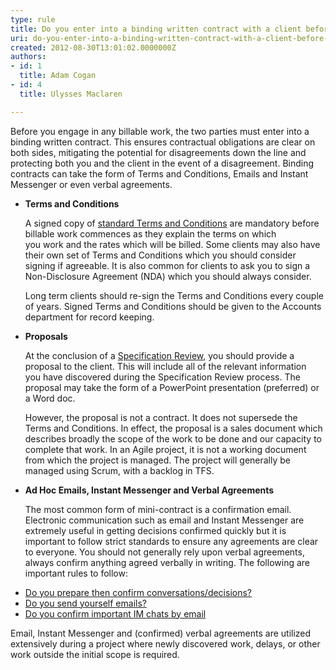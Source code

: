 ```yaml
---
type: rule
title: Do you enter into a binding written contract with a client before doing any billable work?
uri: do-you-enter-into-a-binding-written-contract-with-a-client-before-doing-any-billable-work
created: 2012-08-30T13:01:02.0000000Z
authors:
- id: 1
  title: Adam Cogan
- id: 4
  title: Ulysses Maclaren

---
```




<span class='intro'> <p>​​Before you&#160;engage&#160;in any billable work, the two parties must enter into a binding
                    written contract. This ensures contractual obligations are clear on both sides,
                    mitigating the potential for disagreements down the line and protecting both you                   and the client in the event of a disagreement. Binding contracts can take the form
                    of Terms and Conditions, Emails and Instant Messenger or even verbal
                    agreements.
                <br></p> </span>

<ul>
                    <li><strong>Terms and Conditions</strong>
                    <p>
                        A signed copy of <a href="http&#58;//www.ssw.com.au/SSW/Standards/Forms/ConsultingOrderTermsConditions.aspx">standard Terms and Conditions</a> are mandatory before billable work commences
                        as they explain the terms on which you&#160;work&#160;and the rates which will be billed.
                        Some clients may also have their own set of Terms and Conditions which you should&#160;consider signing if agreeable. It is also common for clients to ask you&#160;to
                        sign a Non-Disclosure Agreement (NDA) which you should always consider.
                    </p>
                    <p>
                        Long term clients should re-sign the Terms and Conditions every couple of&#160;years. Signed Terms
                        and Conditions should be given to the&#160;Accounts department for record keeping.
                    </p>
                    
</li>
                    <li><strong>Proposals&#160;</strong><p>
                        At the conclusion of a <a href="http&#58;//sharepoint.ssw.com.au/Standards/Management/RulesToBetterProjectManagement/Pages/SpecificationReview.aspx">Specification Review</a>,&#160;you should&#160;provide a proposal to the client.&#160;This&#160;will include all of&#160;the relevant information
                        you&#160;have&#160;discovered during the Specification Review process. The proposal may take
                        the form of a PowerPoint presentation (preferred) or a Word doc.
                    </p>
                    <p>
                        However, the proposal is not a contract. It does not supersede the Terms and Conditions. In effect, 
                        the proposal is a sales document which describes broadly the scope of the work to be done and our                        capacity to complete that work.&#160;In an Agile project,&#160;it is not a working document from which the project is managed. 
                        The project will generally be managed using&#160;Scrum, with a backlog in TFS.</p>
</li>
                    <li><strong>Ad Hoc Emails, Instant Messenger and Verbal Agreements</strong>
                    <p>The most common form of mini-contract is a confirmation email.<br>​Electronic communication such as email and Instant Messenger are extremely useful
                        in getting decisions confirmed quickly but it is important to follow strict standards
                        to ensure any agreements are clear to everyone. You should not generally rely upon
                        verbal agreements, always confirm&#160;anything agreed verbally in writing. The following
                        are important rules to follow&#58;
                    </p></li>
                    </ul>
            <ul>
                <li><a href="/_layouts/15/FIXUPREDIRECT.ASPX?WebId=3dfc0e07-e23a-4cbb-aac2-e778b71166a2&amp;TermSetId=07da3ddf-0924-4cd2-a6d4-a4809ae20160&amp;TermId=2b86d144-7041-41f3-92aa-d7d59b88149a">Do you
                    prepare then confirm conversations/decisions?</a></li>
                <li><a href="/_layouts/15/FIXUPREDIRECT.ASPX?WebId=3dfc0e07-e23a-4cbb-aac2-e778b71166a2&amp;TermSetId=07da3ddf-0924-4cd2-a6d4-a4809ae20160&amp;TermId=5c16d531-007d-49ef-8acc-b26596e13e84">Do you send
                    yourself emails?</a></li>
                <li><a href="http&#58;//www.ssw.com.au/ssw/Standards/Rules/RulestoBetterInstantMessenger.aspx#ImportantChatsEmail">
                    Do you confirm important IM chats by email</a></li>
            </ul>
            <p>
                Email, Instant Messenger and (confirmed) verbal agreements are utilized extensively
                during a project where newly discovered work, delays, or other work outside the
                initial scope is required.</p>



